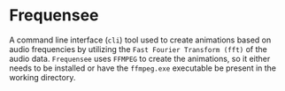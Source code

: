 # Frequensee
A command line interface (`cli`) tool used to create animations based on audio frequencies by utilizing the `Fast Fourier Transform (fft)` of the audio data. `Frequensee` uses `FFMPEG` to create the animations, so it either needs to be installed or have the `ffmpeg.exe` executable be present in the working directory.
